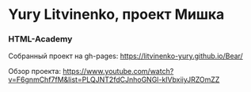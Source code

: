 # Yury Litvinenko, проект Мишка
### HTML-Academy

Собранный проект на gh-pages: https://litvinenko-yury.github.io/Bear/

Обзор проекта: https://www.youtube.com/watch?v=F6gnmChf7fM&list=PLQJNT2fdCJnhoGNGl-kIVbxiiyJRZOmZZ
